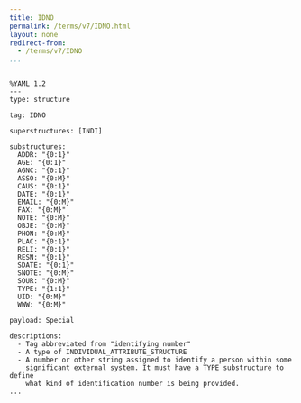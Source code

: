 ```yaml
---
title: IDNO
permalink: /terms/v7/IDNO.html
layout: none
redirect-from:
  - /terms/v7/IDNO
...
```


```

%YAML 1.2
---
type: structure

tag: IDNO

superstructures: [INDI]

substructures:
  ADDR: "{0:1}"
  AGE: "{0:1}"
  AGNC: "{0:1}"
  ASSO: "{0:M}"
  CAUS: "{0:1}"
  DATE: "{0:1}"
  EMAIL: "{0:M}"
  FAX: "{0:M}"
  NOTE: "{0:M}"
  OBJE: "{0:M}"
  PHON: "{0:M}"
  PLAC: "{0:1}"
  RELI: "{0:1}"
  RESN: "{0:1}"
  SDATE: "{0:1}"
  SNOTE: "{0:M}"
  SOUR: "{0:M}"
  TYPE: "{1:1}"
  UID: "{0:M}"
  WWW: "{0:M}"

payload: Special

descriptions:
  - Tag abbreviated from "identifying number"
  - A type of INDIVIDUAL_ATTRIBUTE_STRUCTURE
  - A number or other string assigned to identify a person within some
    significant external system. It must have a TYPE substructure to define
    what kind of identification number is being provided.
...

```